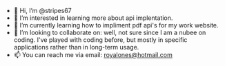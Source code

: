 - 👋 Hi, I’m @stripes67
- 👀 I’m interested in learning more about api implentation.
- 🌱 I’m currently learning how to impliment pdf api's for my work website.
- 💞️ I’m looking to collaborate on:  well, not sure since I am a nubee on coding.  I've played with coding before, but mostly in specific applications rather than in long-term usage.
- 📫 You can reach me via email: royalones@hotmail.com 

<!---
stripes67/stripes67 is a ✨ special ✨ repository because its `README.md` (this file) appears on your GitHub profile.
You can click the Preview link to take a look at your changes.
--->
